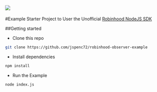 <h1><img src="https://raw.githubusercontent.com/jspenc72/robinhood-node/master/.github/robinhood-node.png"/></h1>


#Example Starter Project to User the Unofficial [Robinhood NodeJS SDK](https://github.com/jspenc72/robinhood-observer)


##Getting started

- Clone this repo

```bash
git clone https://github.com/jspenc72/robinhood-observer-example
```

- Install dependencies
```bash
npm install
```

- Run the Example
```bash
node index.js
```
